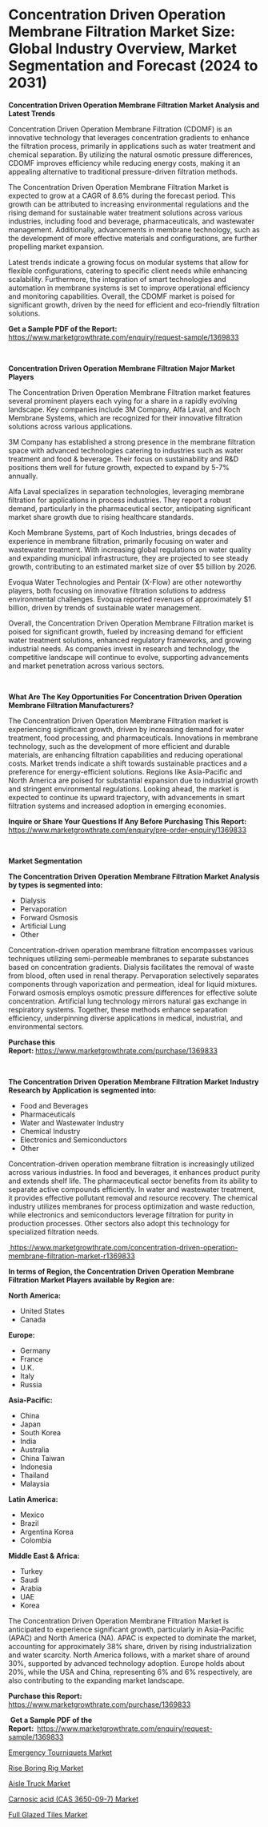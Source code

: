 <p><h1>Concentration Driven Operation Membrane Filtration Market Size: Global Industry Overview, Market Segmentation and Forecast (2024 to 2031)</h1></p><p><strong>Concentration Driven Operation Membrane Filtration Market Analysis and Latest Trends</strong></p>
<p><p>Concentration Driven Operation Membrane Filtration (CDOMF) is an innovative technology that leverages concentration gradients to enhance the filtration process, primarily in applications such as water treatment and chemical separation. By utilizing the natural osmotic pressure differences, CDOMF improves efficiency while reducing energy costs, making it an appealing alternative to traditional pressure-driven filtration methods.</p><p>The Concentration Driven Operation Membrane Filtration Market is expected to grow at a CAGR of 8.6% during the forecast period. This growth can be attributed to increasing environmental regulations and the rising demand for sustainable water treatment solutions across various industries, including food and beverage, pharmaceuticals, and wastewater management. Additionally, advancements in membrane technology, such as the development of more effective materials and configurations, are further propelling market expansion. </p><p>Latest trends indicate a growing focus on modular systems that allow for flexible configurations, catering to specific client needs while enhancing scalability. Furthermore, the integration of smart technologies and automation in membrane systems is set to improve operational efficiency and monitoring capabilities. Overall, the CDOMF market is poised for significant growth, driven by the need for efficient and eco-friendly filtration solutions.</p></p>
<p><strong>Get a Sample PDF of the Report:&nbsp;</strong> <a href="https://www.marketgrowthrate.com/enquiry/request-sample/1369833">https://www.marketgrowthrate.com/enquiry/request-sample/1369833</a></p>
<p>&nbsp;</p>
<p><strong>Concentration Driven Operation Membrane Filtration Major Market Players</strong></p>
<p><p>The Concentration Driven Operation Membrane Filtration market features several prominent players each vying for a share in a rapidly evolving landscape. Key companies include 3M Company, Alfa Laval, and Koch Membrane Systems, which are recognized for their innovative filtration solutions across various applications.</p><p>3M Company has established a strong presence in the membrane filtration space with advanced technologies catering to industries such as water treatment and food & beverage. Their focus on sustainability and R&D positions them well for future growth, expected to expand by 5-7% annually.</p><p>Alfa Laval specializes in separation technologies, leveraging membrane filtration for applications in process industries. They report a robust demand, particularly in the pharmaceutical sector, anticipating significant market share growth due to rising healthcare standards.</p><p>Koch Membrane Systems, part of Koch Industries, brings decades of experience in membrane filtration, primarily focusing on water and wastewater treatment. With increasing global regulations on water quality and expanding municipal infrastructure, they are projected to see steady growth, contributing to an estimated market size of over $5 billion by 2026.</p><p>Evoqua Water Technologies and Pentair (X-Flow) are other noteworthy players, both focusing on innovative filtration solutions to address environmental challenges. Evoqua reported revenues of approximately $1 billion, driven by trends of sustainable water management.</p><p>Overall, the Concentration Driven Operation Membrane Filtration market is poised for significant growth, fueled by increasing demand for efficient water treatment solutions, enhanced regulatory frameworks, and growing industrial needs. As companies invest in research and technology, the competitive landscape will continue to evolve, supporting advancements and market penetration across various sectors.</p></p>
<p>&nbsp;</p>
<p><strong>What Are The Key Opportunities For Concentration Driven Operation Membrane Filtration Manufacturers?</strong></p>
<p><p>The Concentration Driven Operation Membrane Filtration market is experiencing significant growth, driven by increasing demand for water treatment, food processing, and pharmaceuticals. Innovations in membrane technology, such as the development of more efficient and durable materials, are enhancing filtration capabilities and reducing operational costs. Market trends indicate a shift towards sustainable practices and a preference for energy-efficient solutions. Regions like Asia-Pacific and North America are poised for substantial expansion due to industrial growth and stringent environmental regulations. Looking ahead, the market is expected to continue its upward trajectory, with advancements in smart filtration systems and increased adoption in emerging economies.</p></p>
<p><strong>Inquire or Share Your Questions If Any Before Purchasing This Report:</strong> <a href="https://www.marketgrowthrate.com/enquiry/pre-order-enquiry/1369833">https://www.marketgrowthrate.com/enquiry/pre-order-enquiry/1369833</a></p>
<p>&nbsp;</p>
<p><strong>Market Segmentation</strong></p>
<p><strong>The Concentration Driven Operation Membrane Filtration Market Analysis by types is segmented into:</strong></p>
<p><ul><li>Dialysis</li><li>Pervaporation</li><li>Forward Osmosis</li><li>Artificial Lung</li><li>Other</li></ul></p>
<p><p>Concentration-driven operation membrane filtration encompasses various techniques utilizing semi-permeable membranes to separate substances based on concentration gradients. Dialysis facilitates the removal of waste from blood, often used in renal therapy. Pervaporation selectively separates components through vaporization and permeation, ideal for liquid mixtures. Forward osmosis employs osmotic pressure differences for effective solute concentration. Artificial lung technology mirrors natural gas exchange in respiratory systems. Together, these methods enhance separation efficiency, underpinning diverse applications in medical, industrial, and environmental sectors.</p></p>
<p><strong>Purchase this Report:&nbsp;</strong><a href="https://www.marketgrowthrate.com/purchase/1369833">https://www.marketgrowthrate.com/purchase/1369833</a></p>
<p>&nbsp;</p>
<p><strong>The Concentration Driven Operation Membrane Filtration Market Industry Research by Application is segmented into:</strong></p>
<p><ul><li>Food and Beverages</li><li>Pharmaceuticals</li><li>Water and Wastewater Industry</li><li>Chemical Industry</li><li>Electronics and Semiconductors</li><li>Other</li></ul></p>
<p><p>Concentration-driven operation membrane filtration is increasingly utilized across various industries. In food and beverages, it enhances product purity and extends shelf life. The pharmaceutical sector benefits from its ability to separate active compounds efficiently. In water and wastewater treatment, it provides effective pollutant removal and resource recovery. The chemical industry utilizes membranes for process optimization and waste reduction, while electronics and semiconductors leverage filtration for purity in production processes. Other sectors also adopt this technology for specialized filtration needs.</p></p>
<p><a href="https://www.marketgrowthrate.com/concentration-driven-operation-membrane-filtration-market-r1369833">&nbsp;https://www.marketgrowthrate.com/concentration-driven-operation-membrane-filtration-market-r1369833</a></p>
<p><strong>In terms of Region, the Concentration Driven Operation Membrane Filtration Market Players available by Region are:</strong></p>
<p>
    <p> <strong> North America: </strong>
        <ul>
            <li>United States</li>
            <li>Canada</li>
        </ul>
        </p> 
    <p> <strong> Europe: </strong>
        <ul>
            <li>Germany</li>
            <li>France</li>
            <li>U.K.</li>
            <li>Italy</li>
            <li>Russia</li>
        </ul>
        </p> 
    <p> <strong> Asia-Pacific: </strong>
        <ul>
            <li>China</li>
            <li>Japan</li>
            <li>South Korea</li>
            <li>India</li>
            <li>Australia</li>
            <li>China Taiwan</li>
            <li>Indonesia</li>
            <li>Thailand</li>
            <li>Malaysia</li>
        </ul>
        </p> 
    <p> <strong> Latin America: </strong>
        <ul>
            <li>Mexico</li>
            <li>Brazil</li>
            <li>Argentina Korea</li>
            <li>Colombia</li>
        </ul>
        </p> 
    <p> <strong> Middle East & Africa: </strong>
        <ul>
            <li>Turkey</li>
            <li>Saudi</li>
            <li>Arabia</li>
            <li>UAE</li>
            <li>Korea</li>
        </ul>
    </p>
    </p>
<p><p>The Concentration Driven Operation Membrane Filtration Market is anticipated to experience significant growth, particularly in Asia-Pacific (APAC) and North America (NA). APAC is expected to dominate the market, accounting for approximately 38% share, driven by rising industrialization and water scarcity. North America follows, with a market share of around 30%, supported by advanced technology adoption. Europe holds about 20%, while the USA and China, representing 6% and 6% respectively, are also contributing to the expanding market landscape.</p></p>
<p><strong>Purchase this Report: </strong><a href="https://www.marketgrowthrate.com/purchase/1369833">https://www.marketgrowthrate.com/purchase/1369833</a></p>
<p>&nbsp;<strong>Get a Sample PDF of the Report:&nbsp;&nbsp;</strong><a href="https://www.marketgrowthrate.com/enquiry/request-sample/1369833">https://www.marketgrowthrate.com/enquiry/request-sample/1369833</a></p>
<p><strong></strong></p>
<p><p><a href="https://www.linkedin.com/pulse/global-emergency-tourniquets-market-share-growth-opportunities-uxeif">Emergency Tourniquets Market</a></p><p><a href="https://medium.com/@natkinneij6j/how-the-rise-boring-rig-market-will-be-evolved-2341fdf5132c">Rise Boring Rig Market</a></p><p><a href="https://medium.com/@natkinneij6j/aisle-truck-market-outlook-and-forecast-from-2024-to-2031-b8ebd38fa321?postPublishedType=repub">Aisle Truck Market</a></p><p><a href="https://issuu.com/reportprime-2/docs/carnosic-acid-cas-3650-09-7-market-_8a159ef8d5522a">Carnosic acid (CAS 3650-09-7) Market</a></p><p><a href="https://issuu.com/reportprime-2/docs/full-glazed-tiles-market-size-2030._f9b528a2e1cdfa">Full Glazed Tiles Market</a></p></p>